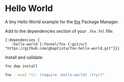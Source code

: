 # Hello World

A tiny Hello World example for the [fnx](https://github.com/gbaptista/fnx) Package Manager.

Add to the dependencies section of your `.fnx.fnl` file:

```fennel
{:dependencies {
   :hello-world {:fennel/fnx {:git/url "https://github.com/gbaptista/fnx-hello-world.git"}}}
```

Install and validate:

```bash
fnx dep install

fnx --eval "((. (require :hello-world) :try))"
```
